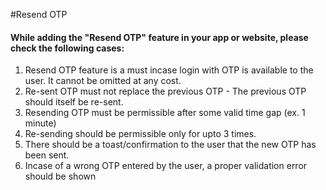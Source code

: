 #Resend OTP

#### While adding the "Resend OTP" feature in your app or website, please check the following cases:

1. Resend OTP feature is a must incase login with OTP is available to the user. It cannot be omitted at any cost.
1. Re-sent OTP must not replace the previous OTP - The previous OTP should itself be re-sent.
1. Resending OTP must be permissible after some valid time gap (ex. 1 minute)
1. Re-sending should be permissible only for upto 3 times.
1. There should be a toast/confirmation to the user that the new OTP has been sent.
1. Incase of a wrong OTP entered by the user, a proper validation error should be shown
